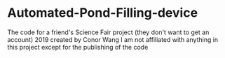 # Automated-Pond-Filling-device
The code for a friend's Science Fair project (they don't want to get an account)
2019 created by Conor Wang
I am not affiliated with anything in this project except for the publishing of the code

